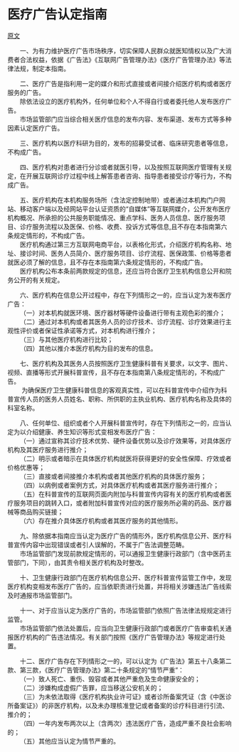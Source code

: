# 医疗广告认定指南   
[原文](https://www.samr.gov.cn/ggjgs/tzgg/art/2025/art_fe4ab107d0784ee7afd212d16e6345e8.html)

&emsp;&emsp;一、为有力维护医疗广告市场秩序，切实保障人民群众就医知情权以及广大消费者合法权益，依据《广告法》《互联网广告管理办法》《医疗广告管理办法》等法律法规，制定本指南。   

&emsp;&emsp;二、医疗广告是指利用一定的媒介和形式直接或者间接介绍医疗机构或者医疗服务的广告。   
&emsp;&emsp;除依法设立的医疗机构外，任何单位和个人不得自行或者委托他人发布医疗广告。   
&emsp;&emsp;市场监管部门应当综合相关医疗信息的发布内容、发布渠道、发布方式等多种因素认定医疗广告。   

&emsp;&emsp;三、医疗机构以医疗科研为目的，发布的招募受试者、临床研究患者等信息，不构成广告。   

&emsp;&emsp;四、医疗机构对患者进行分诊或者就医引导，以及按照互联网医疗管理有关规定，在开展互联网诊疗过程中线上解答患者咨询、指导患者接受诊疗等行为，不构成广告。   

&emsp;&emsp;五、医疗机构在本机构服务场所（含法定控制地带）或者通过本机构门户网站、移动客户端以及经网站平台认证资质的“自媒体”等互联网媒介，公开发布医疗机构概况、所承担的公共服务职能情况、重点学科、医务人员信息、医疗服务项目、诊疗服务流程以及医保、价格、收费、投诉方式等信息,且不存在本指南第六条规定情形的，不构成广告。   
&emsp;&emsp;医疗机构通过第三方互联网电商平台，以表格化形式，介绍医疗机构名称、地址、接诊时间、医务人员简介、医疗服务项目、诊疗流程、医保政策、价格等患者就医必须了解的信息，且不存在本指南第六条规定情形的，不构成广告。   
&emsp;&emsp;医疗机构公布本条前两款规定的信息，还应当符合医疗卫生机构信息公开和院务公开的有关规定。   

&emsp;&emsp;六、医疗机构在信息公开过程中，存在下列情形之一的，应当认定为发布医疗广告：   
&emsp;&emsp;（一）对本机构就医环境、医疗器材等硬件设备进行带有主观色彩的推介；   
&emsp;&emsp;（二）通过对本机构或者其医务人员的诊疗技术、诊疗流程、诊疗效果进行主观性评价或者保证性承诺等方式，对本机构进行推介；   
&emsp;&emsp;（三）与其他医疗机构进行比较；   
&emsp;&emsp;（四）其他以推介本医疗机构为目的发布的信息。   

&emsp;&emsp;七、医疗机构及其医务人员按照医疗卫生健康科普有关要求，以文字、图片、视频、直播等形式开展科普宣传，且不存在本指南第八条规定情形的，不构成广告。   
&emsp;&emsp;    为确保医疗卫生健康科普信息的客观真实性，可以在科普宣传中介绍作为科普宣传人员的医务人员姓名、职称、所供职的主执业机构、医疗机构名称及具体的科室名称。   

&emsp;&emsp;八、任何单位、组织或者个人开展科普宣传时，存在下列情形之一的，应当认定为以介绍健康、养生知识等形式变相发布医疗广告：   
&emsp;&emsp;（一）通过宣称其诊疗技术优势、硬件设备优势以及诊疗效果等，对具体医疗机构及其医疗服务进行推介；   
&emsp;&emsp;（二）明示或者暗示在具体医疗机构就医将获得更好的安全性保障、疗效或者价格优惠等；   
&emsp;&emsp;（三）直接或者间接推介本机构或者其他医疗机构的具体医疗服务；   
&emsp;&emsp;（四）以病例或者案例方式，对具体医疗机构或者其医疗服务进行推介；   
&emsp;&emsp;（五）在科普宣传的互联网页面内附加与科普宣传内容有关的医疗机构或者医疗服务项目的跳转入口，或者附加科普宣传对应的医疗服务所必需的药品、医疗器械等商品购买链接；   
&emsp;&emsp;（六）存在推介具体医疗机构或者其医疗服务的其他情形。   

&emsp;&emsp;九、除依据本指南应当认定为医疗广告的情形外，医疗机构信息公开、医疗科普宣传内容中出现错误或者引人误解的，不属于广告法调整范畴。   
&emsp;&emsp;市场监管部门发现前款规定情形的，可以通报卫生健康行政部门（含中医药主管部门，下同），由其责令相关医疗机构及时整改。   

&emsp;&emsp;十、卫生健康行政部门在医疗机构信息公开、医疗科普宣传监管工作中，发现医疗机构变相发布医疗广告的，应当依职责进行处置，并将相关涉嫌违法广告线索及时通报市场监管部门。   

&emsp;&emsp;十一、对于应当认定为医疗广告的，市场监管部门依照广告法律法规规定进行监管。   
&emsp;&emsp;市场监管部门依法处置后，应当向卫生健康行政部门或者医疗广告审查机关通报医疗机构的广告违法情况。有关部门按照《医疗广告管理办法》等规定进行处置。   

&emsp;&emsp;十二、医疗广告存在下列情形之一的，可以认定为《广告法》第五十八条第二款、第三款，《医疗广告管理办法》第二十条规定的“情节严重”：   
&emsp;&emsp;（一）致人死亡、重伤、毁容或者其他严重危及生命健康安全的；   
&emsp;&emsp;（二）涉嫌构成虚假广告罪，应当移送公安机关的；   
&emsp;&emsp;（三）为未依法取得《医疗机构执业许可证》或者诊所备案凭证（含《中医诊所备案证》）的非医疗机构，以及未办理核准登记或者备案的诊疗科目进行引流、推介的；   
&emsp;&emsp;（四）一年内发布两次以上（含两次）违法医疗广告，造成严重不良社会影响的；   
&emsp;&emsp;（五）其他应当认定为情节严重的。